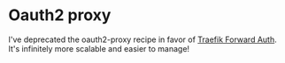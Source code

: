 # Oauth2 proxy

I've deprecated the oauth2-proxy recipe in favor of [Traefik Forward Auth](/docker-swarm/traefik-forward-auth/). It's infinitely more scalable and easier to manage!
